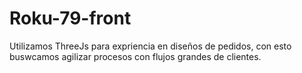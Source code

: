 
# Roku-79-front




Utilizamos ThreeJs para expriencia en diseños de pedidos, con esto buswcamos agilizar procesos con flujos grandes de clientes.
